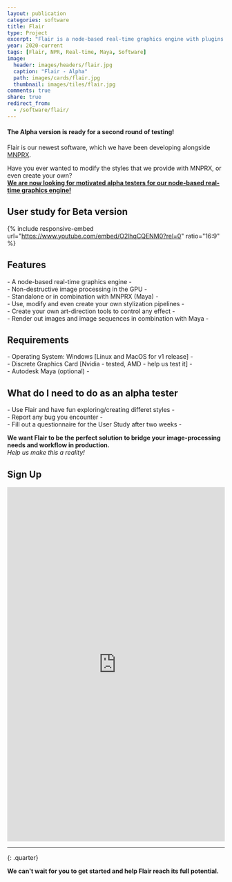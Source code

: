 ```yaml
---
layout: publication
categories: software
title: Flair
type: Project
excerpt: "Flair is a node-based real-time graphics engine with plugins for Autodesk Maya."
year: 2020-current
tags: [Flair, NPR, Real-time, Maya, Software]
image:
  header: images/headers/flair.jpg
  caption: "Flair - Alpha"
  path: images/cards/flair.jpg
  thumbnail: images/tiles/flair.jpg
comments: true
share: true
redirect_from:
  - /software/flair/
---
```

<div class="pull-center" markdown="1">

#### The Alpha version is ready for a second round of testing!

Flair is our newest software, which we have been developing alongside [MNPRX](/software/MNPRX/).

Have you ever wanted to modify the styles that we provide with MNPRX, or even create your own?  
[**We are now looking for motivated alpha testers for our node-based real-time graphics engine!**](#what-do-i-need-to-do-as-an-alpha-tester)

## User study for Beta version
{% include responsive-embed url="https://www.youtube.com/embed/O2lhqCQENM0?rel=0" ratio="16:9" %}

## Features
\- A node-based real-time graphics engine -  
\- Non-destructive image processing in the GPU -  
\- Standalone or in combination with MNPRX (Maya) -  
\- Use, modify and even create your own stylization pipelines -  
\- Create your own art-direction tools to control any effect -  
\- Render out images and image sequences in combination with Maya -  

## Requirements
\- Operating System: Windows [Linux and MacOS for v1 release] -  
\- Discrete Graphics Card [Nvidia - tested, AMD - help us test it] -  
\- Autodesk Maya (optional) -  

## What do I need to do as an alpha tester
\- Use Flair and have fun exploring/creating differet styles -  
\- Report any bug you encounter -  
\- Fill out a questionnaire for the User Study after two weeks -   

**We want Flair to be the perfect solution to bridge your image-processing needs and workflow in production.**  
*Help us make this a reality!*

## Sign Up

<iframe src="https://docs.google.com/forms/d/e/1FAIpQLSe4BsvGsFD5yhcwHpVEQ7KjSfmW3joDiLencGbYMzj8H66e3w/viewform?embedded=true" width="100%" height="820" frameborder="0" marginheight="0" marginwidth="0">Loading…</iframe>

---
{: .quarter}

**We can't wait for you to get started and help Flair reach its full potential.**

</div>
